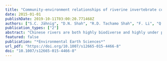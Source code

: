 ```yaml
---
title: "Community-environment relationships of riverine invertebrate communities in central Chinese streams"
date: 2015-01-01
publishDate: 2019-10-11T03:00:20.771468Z
authors: ["S.C. Jähnig", "D.N. Shah", "R.D. Tachamo Shah", "F. Li", "Q. Cai", "A. Sundermann", "**J.D. Tonkin**", "S. Stendera"]
publication_types: ["2"]
abstract: "Chinese rivers are both highly biodiverse and highly under pressure, hence an urgent need exists to understand ecological drivers and disentangle different scales of stressors to support water management. Our aims were to (1) determine the most influential variables for benthic invertebrate occurrence, (2) compare results related to communities as opposed to metrics and (3) examine the role of spatial scales with relevance to management. Benthic invertebrate sampling was performed at 37 sites in selected tributaries of the middle reaches of the Yangtze, covering an environmental gradient with a focus on organic pollution (stratified sampling design). Ten metrics commonly used in biomonitoring were derived and analysed in parallel to assemblage data. Environmental variables covered 74 parameters from three different spatial scales, namely local, reach and catchment scale. We ran a CCA with each of the three subsets to find out the significant determining/explanatory variables, followed by pCCA and pRDA (for metric data) with these variables with forward selection to determine single variables important for each subset; we further used variation portioning for benthic invertebrate data. A high percentage of overall variability (70 %) of the assemblage structure was explained, with catchment- and local-scale variables being almost equally important. Small-scale variables tended to be more important than large-scale variables for the metric-based approach but not for the assemblage approach. Our results emphasise the need for spatially explicit regional studies in freshwater systems and suggest testing multi-metric assessment approaches to tackle water management and environmental health questions in China."
featured: false
publication: "*Environmental Earth Sciences*"
url_pdf: "https://doi.org/10.1007/s12665-015-4466-8"
doi: "10.1007/s12665-015-4466-8"
---
```



